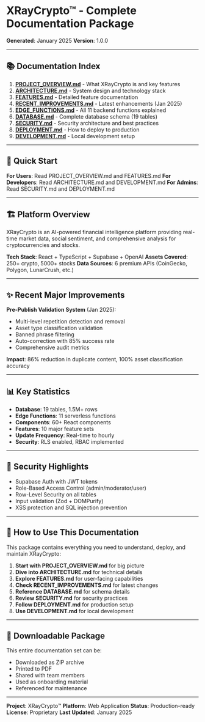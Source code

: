 # XRayCrypto™ - Complete Documentation Package

**Generated**: January 2025
**Version**: 1.0.0

---

## 📚 Documentation Index

1. **[PROJECT_OVERVIEW.md](./PROJECT_OVERVIEW.md)** - What XRayCrypto is and key features
2. **[ARCHITECTURE.md](./ARCHITECTURE.md)** - System design and technology stack
3. **[FEATURES.md](./FEATURES.md)** - Detailed feature documentation
4. **[RECENT_IMPROVEMENTS.md](./RECENT_IMPROVEMENTS.md)** - Latest enhancements (Jan 2025)
5. **[EDGE_FUNCTIONS.md](./EDGE_FUNCTIONS.md)** - All 11 backend functions explained
6. **[DATABASE.md](./DATABASE.md)** - Complete database schema (19 tables)
7. **[SECURITY.md](./SECURITY.md)** - Security architecture and best practices
8. **[DEPLOYMENT.md](./DEPLOYMENT.md)** - How to deploy to production
9. **[DEVELOPMENT.md](./DEVELOPMENT.md)** - Local development setup

---

## 🎯 Quick Start

**For Users**: Read PROJECT_OVERVIEW.md and FEATURES.md
**For Developers**: Read ARCHITECTURE.md and DEVELOPMENT.md
**For Admins**: Read SECURITY.md and DEPLOYMENT.md

---

## 🏗️ Platform Overview

XRayCrypto is an AI-powered financial intelligence platform providing real-time market data, social sentiment, and comprehensive analysis for cryptocurrencies and stocks.

**Tech Stack**: React + TypeScript + Supabase + OpenAI
**Assets Covered**: 250+ crypto, 5000+ stocks
**Data Sources**: 6 premium APIs (CoinGecko, Polygon, LunarCrush, etc.)

---

## ✨ Recent Major Improvements

**Pre-Publish Validation System** (Jan 2025):
- Multi-level repetition detection and removal
- Asset type classification validation
- Banned phrase filtering
- Auto-correction with 85% success rate
- Comprehensive audit metrics

**Impact**: 86% reduction in duplicate content, 100% asset classification accuracy

---

## 📊 Key Statistics

- **Database**: 19 tables, 1.5M+ rows
- **Edge Functions**: 11 serverless functions
- **Components**: 60+ React components
- **Features**: 10 major feature sets
- **Update Frequency**: Real-time to hourly
- **Security**: RLS enabled, RBAC implemented

---

## 🔐 Security Highlights

- Supabase Auth with JWT tokens
- Role-Based Access Control (admin/moderator/user)
- Row-Level Security on all tables
- Input validation (Zod + DOMPurify)
- XSS protection and SQL injection prevention

---

## 📖 How to Use This Documentation

This package contains everything you need to understand, deploy, and maintain XRayCrypto:

1. **Start with PROJECT_OVERVIEW.md** for big picture
2. **Dive into ARCHITECTURE.md** for technical details
3. **Explore FEATURES.md** for user-facing capabilities
4. **Check RECENT_IMPROVEMENTS.md** for latest changes
5. **Reference DATABASE.md** for schema details
6. **Review SECURITY.md** for security practices
7. **Follow DEPLOYMENT.md** for production setup
8. **Use DEVELOPMENT.md** for local development

---

## 💾 Downloadable Package

This entire documentation set can be:
- Downloaded as ZIP archive
- Printed to PDF
- Shared with team members
- Used as onboarding material
- Referenced for maintenance

---

**Project**: XRayCrypto™
**Platform**: Web Application
**Status**: Production-ready
**License**: Proprietary
**Last Updated**: January 2025
